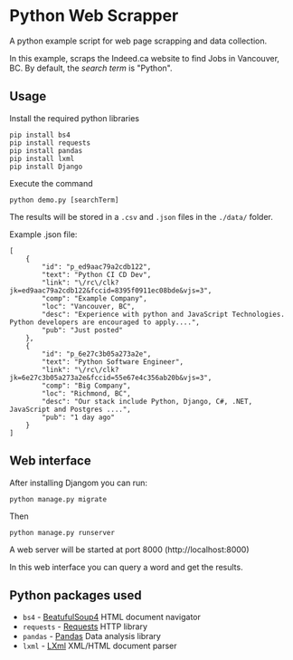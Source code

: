 # Python Web Scrapper

A python example script for web page scrapping and data collection.

In this example, scraps the Indeed.ca website to find Jobs in Vancouver, BC.
By default, the *search term* is "Python".

## Usage

Install the required python libraries

```
pip install bs4
pip install requests
pip install pandas
pip install lxml
pip install Django
```

Execute the command 

```
python demo.py [searchTerm]
```

The results will be stored in a `.csv` and `.json` files in the `./data/` folder.


Example .json file:

```
[
    {
        "id": "p_ed9aac79a2cdb122",
        "text": "Python CI CD Dev",
        "link": "\/rc\/clk?jk=ed9aac79a2cdb122&fccid=8395f0911ec08bde&vjs=3",
        "comp": "Example Company",
        "loc": "Vancouver, BC",
        "desc": "Experience with python and JavaScript Technologies. Python developers are encouraged to apply....",
        "pub": "Just posted"
    },
    {
        "id": "p_6e27c3b05a273a2e",
        "text": "Python Software Engineer",
        "link": "\/rc\/clk?jk=6e27c3b05a273a2e&fccid=55e67e4c356ab20b&vjs=3",
        "comp": "Big Company",
        "loc": "Richmond, BC",
        "desc": "Our stack include Python, Django, C#, .NET, JavaScript and Postgres ....",
        "pub": "1 day ago"
    }
]
```

## Web interface

After installing Djangom you can run:

```
python manage.py migrate
```

Then

```
python manage.py runserver
```

A web server will be started at port 8000 (http://localhost:8000)

In this web interface you can query a word and get the results.



## Python packages used

* `bs4` - [BeatufulSoup4](https://www.crummy.com/software/BeautifulSoup/) HTML document navigator 
* `requests` - [Requests](http://docs.python-requests.org/en/master/) HTTP library
* `pandas` - [Pandas](https://pandas.pydata.org/) Data analysis library
* `lxml` - [LXml](https://lxml.de/) XML/HTML document parser


